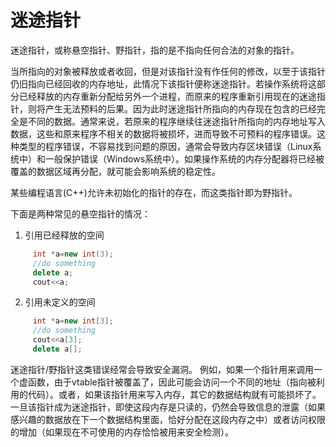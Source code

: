 # 迷途指针

迷途指针，或称悬空指针、野指针，指的是不指向任何合法的对象的指针。

当所指向的对象被释放或者收回，但是对该指针没有作任何的修改，以至于该指针仍旧指向已经回收的内存地址，此情况下该指针便称迷途指针。若操作系统将这部分已经释放的内存重新分配给另外一个进程，而原来的程序重新引用现在的迷途指针，则将产生无法预料的后果。因为此时迷途指针所指向的内存现在包含的已经完全是不同的数据。通常来说，若原来的程序继续往迷途指针所指向的内存地址写入数据，这些和原来程序不相关的数据将被损坏，进而导致不可预料的程序错误。这种类型的程序错误，不容易找到问题的原因，通常会导致内存区块错误（Linux系统中）和一般保护错误（Windows系统中）。如果操作系统的内存分配器将已经被覆盖的数据区域再分配，就可能会影响系统的稳定性。

某些编程语言(C++)允许未初始化的指针的存在，而这类指针即为野指针。

下面是两种常见的悬空指针的情况：

1. 引用已经释放的空间

```c++
     int *a=new int(3);
     //do something
     delete a;
     cout<<a;
```

2. 引用未定义的空间

```c++
     int *a=new int[3];
     //do something
     cout<<a[3];
     delete a[];
```

迷途指针/野指针这类错误经常会导致安全漏洞。 例如，如果一个指针用来调用一个虚函数，由于vtable指针被覆盖了，因此可能会访问一个不同的地址（指向被利用的代码）。或者，如果该指针用来写入内存，其它的数据结构就有可能损坏了。一旦该指针成为迷途指针，即使这段内存是只读的，仍然会导致信息的泄露（如果感兴趣的数据放在下一个数据结构里面，恰好分配在这段内存之中）或者访问权限的增加（如果现在不可使用的内存恰恰被用来安全检测）。
